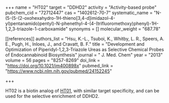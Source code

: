 +++
name = "HT02"
target = "DDHD2"
activity = "Activity-based probe"
pubchem_cid = "72712447"
cas = "1402612-70-7"
systematic_name = "N-(5-(5-(2-oxohexahydro-1H-thieno[3,4-d]imidazol-4-yl)pentanamido)pentyl)-N-phenethyl-4-(4-(trifluoromethoxy)phenyl)-1H-1,2,3-triazole-1-carboxamide"
synonyms = []
molecular_weight = "687.78"


[[references]]
authors_list = "Hsu, K.-L., Tsuboi, K., Whitby, L. R., Speers, A. E., Pugh, H., Inloes, J., and Cravatt, B. F."
title = "Development and Optimization of Piperidyl-1,2,3-Triazole Ureas as Selective Chemical Probes of Endocannabinoid Biosynthesis"
journal = " J. Med. Chem"
year = "2013"
volume = 56
pages = "8257-8269"
doi_link = "https://doi.org/10.1021/jm400898x"
pubmed_link = "https://www.ncbi.nlm.nih.gov/pubmed/24152245"

+++

HT02 is a biotin analog of <a href="#ht01" class="js-scroll-trigger">HT01</a>, with similar target specificity, and can be used for the selective enrichment of DDHD2.
